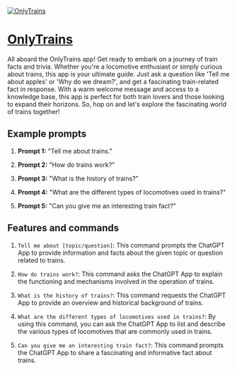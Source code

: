 [![OnlyTrains](https://files.oaiusercontent.com/file-TfJ8xXY7sRi4fDW18LUkocTf?se=2123-10-17T01%3A07%3A57Z&sp=r&sv=2021-08-06&sr=b&rscc=max-age%3D31536000%2C%20immutable&rscd=attachment%3B%20filename%3D70b1145c-3cfe-4a21-8d6e-2ba514676412.png&sig=KG4Kzo/bya5bghZu/4aVSy0QxMh2SG6h96xJw0caGoM%3D)](https://chat.openai.com/g/g-vKRe6iGQK-onlytrains)

# [OnlyTrains](https://chat.openai.com/g/g-vKRe6iGQK-onlytrains)

All aboard the OnlyTrains app! Get ready to embark on a journey of train facts and trivia. Whether you're a locomotive enthusiast or simply curious about trains, this app is your ultimate guide. Just ask a question like 'Tell me about apples' or 'Why do we dream?', and get a fascinating train-related fact in response. With a warm welcome message and access to a knowledge base, this app is perfect for both train lovers and those looking to expand their horizons. So, hop on and let's explore the fascinating world of trains together!

## Example prompts

1. **Prompt 1:** "Tell me about trains."

2. **Prompt 2:** "How do trains work?"

3. **Prompt 3:** "What is the history of trains?"

4. **Prompt 4:** "What are the different types of locomotives used in trains?"

5. **Prompt 5:** "Can you give me an interesting train fact?"

## Features and commands

1. `Tell me about [topic/question]`: This command prompts the ChatGPT App to provide information and facts about the given topic or question related to trains.

2. `How do trains work?`: This command asks the ChatGPT App to explain the functioning and mechanisms involved in the operation of trains.

3. `What is the history of trains?`: This command requests the ChatGPT App to provide an overview and historical background of trains.

4. `What are the different types of locomotives used in trains?`: By using this command, you can ask the ChatGPT App to list and describe the various types of locomotives that are commonly used in trains.

5. `Can you give me an interesting train fact?`: This command prompts the ChatGPT App to share a fascinating and informative fact about trains.